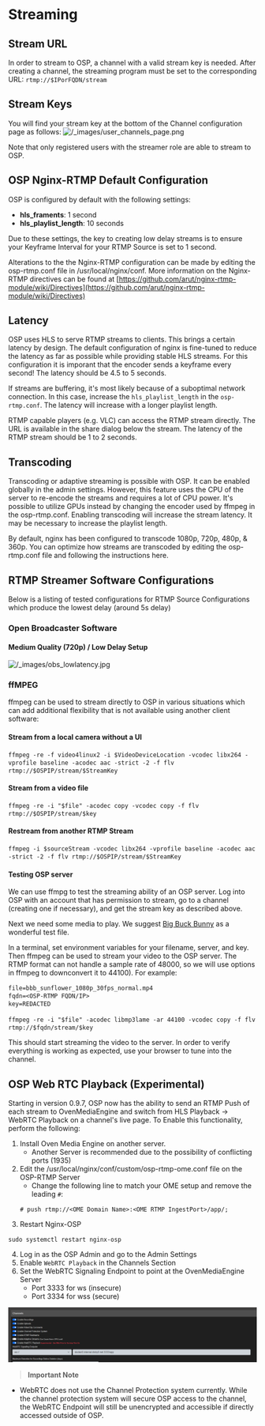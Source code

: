 # Streaming

## Stream URL
In order to stream to OSP, a channel with a valid stream key is needed. After creating a channel, the streaming program must be set to the corresponding URL: ```rtmp://$IPorFQDN/stream``` 

## Stream Keys
You will find your stream key at the bottom of the Channel configuration page as follows:
![/_images/user_channels_page.png](/_images/user_channels_page.png)

Note that only registered users with the streamer role are able to stream to OSP.

## OSP Nginx-RTMP Default Configuration

OSP is configured by default with the following settings:

- **hls_framents**: 1 second
- **hls_playlist_length**: 10 seconds

Due to these settings, the key to creating low delay streams is to ensure your Keyframe Interval for your RTMP Source is set to 1 second.

Alterations to the the Nginx-RTMP configuration can be made by editing the osp-rtmp.conf file in /usr/local/nginx/conf. More information on the Nginx-RTMP directives can be found at [https://github.com/arut/nginx-rtmp-module/wiki/Directives](https://github.com/arut/nginx-rtmp-module/wiki/Directives)

## Latency

OSP uses HLS to serve RTMP streams to clients. This brings a certain latency by design. The default configuration of nginx is fine-tuned to reduce the latency as far as possible while providing stable HLS streams. For this configuration it is imporant that the encoder sends a keyframe every second! The latency should be 4.5 to 5 seconds.

If streams are buffering, it's most likely because of a suboptimal network connection. In this case, increase the ```hls_playlist_length``` in the ```osp-rtmp.conf```. The latency will increase with a longer playlist length. 

RTMP capable players (e.g. VLC) can access the RTMP stream directly. The URL is available in the share dialog below the stream. The latency of the RTMP stream should be 1 to 2 seconds. 

## Transcoding

Transcoding or adaptive streaming is possible with OSP. It can be enabled globally in the admin settings. However, this feature uses the CPU of the server to re-encode the streams and requires a lot of CPU power. It's possible to utilize GPUs instead by changing the encoder used by ffmpeg in the osp-rtmp.conf. Enabling transcoding will increase the stream latency. It may be necessary to increase the playlist length.

By default, nginx has been configured to transcode 1080p, 720p, 480p, & 360p. You can optimize how streams are transcoded by editing the osp-rtmp.conf file and following the instructions here.

## RTMP Streamer Software Configurations

Below is a listing of tested configurations for RTMP Source Configurations which produce the lowest delay (around 5s delay)

### Open Broadcaster Software

#### Medium Quality (720p) / Low Delay Setup
![/_images/obs_lowlatency.jpg](/_images/obs_lowlatency.jpg)

### ffMPEG

ffmpeg can be used to stream directly to OSP in various situations which can add additional flexibility that is not available using another client software:

#### Stream from a local camera without a UI

```
ffmpeg -re -f video4linux2 -i $VideoDeviceLocation -vcodec libx264 -vprofile baseline -acodec aac -strict -2 -f flv rtmp://$OSPIP/stream/$StreamKey
```

#### Stream from a video file

```
ffmpeg -re -i "$file" -acodec copy -vcodec copy -f flv rtmp://$OSPIP/stream/$key
```

#### Restream from another RTMP Stream

```
ffmpeg -i $sourceStream -vcodec libx264 -vprofile baseline -acodec aac -strict -2 -f flv rtmp://$OSPIP/stream/$StreamKey
```

#### Testing OSP server

We can use ffmpg to test the streaming ability of an OSP server. Log into OSP with an account that has permission to stream, go to a channel (creating one if necessary), and get the stream key as described above.

Next we need some media to play. We suggest [Big Buck Bunny](http://bbb3d.renderfarming.net/download.html) as a wonderful test file.

In a terminal, set environment variables for your filename, server, and key. Then ffmpeg can be used to stream your video to the OSP server. The RTMP format can not handle a sample rate of 48000, so we will use options in ffmpeg to downconvert it to 44100). For example:

```
file=bbb_sunflower_1080p_30fps_normal.mp4
fqdn=<OSP-RTMP FQDN/IP>
key=REDACTED

ffmpeg -re -i "$file" -acodec libmp3lame -ar 44100 -vcodec copy -f flv rtmp://$fqdn/stream/$key
```

This should start streaming the video to the server. In order to verify everything is working as expected, use your browser to tune into the channel.

## OSP Web RTC Playback (Experimental) ##

Starting in version 0.9.7, OSP now has the ability to send an RTMP Push of each stream to OvenMediaEngine and switch from HLS Playback -> WebRTC Playback on a channel's live page.  To Enable this functionality, perform the following:

1) Install Oven Media Engine on another server.
   - Another Server is recommended due to the possibility of conflicting ports (1935)
2) Edit the /usr/local/nginx/conf/custom/osp-rtmp-ome.conf file on the OSP-RTMP Server
   - Change the following line to match your OME setup and remove the leading `#`:
   ```
   # push rtmp://<OME Domain Name>:<OME RTMP IngestPort>/app/;
   ```
3) Restart Nginx-OSP
```
sudo systemctl restart nginx-osp
```
4) Log in as the OSP Admin and go to the Admin Settings
5) Enable `WebRTC Playback` in the Channels Section
6) Set the WebRTC Signaling Endpoint to point at the OvenMediaEngine Server
   - Port 3333 for ws (insecure)
   - Port 3334 for wss (secure)

![WebRTC Admin Panel](../_images/osp-admin-webrtc1.png)

> **Important Note**

- WebRTC does not use the Channel Protection system currently.  While the channel protection system will secure OSP access to the channel, the WebRTC Endpoint will still be unencrypted and accessible if directly accessed outside of OSP. 